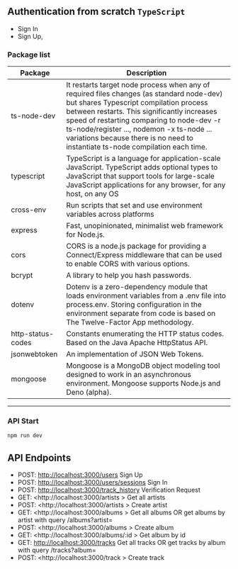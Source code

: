 ## Authentication from scratch `TypeScript`

- Sign In
- Sign Up,

### Package list

| Package           | Description                                                                                                                                                                                                                                                                                                                                                    |
| ----------------- | -------------------------------------------------------------------------------------------------------------------------------------------------------------------------------------------------------------------------------------------------------------------------------------------------------------------------------------------------------------- |
| ts-node-dev       | It restarts target node process when any of required files changes (as standard node-dev) but shares Typescript compilation process between restarts. This significantly increases speed of restarting comparing to node-dev -r ts-node/register ..., nodemon -x ts-node ... variations because there is no need to instantiate ts-node compilation each time. |
| typescript        | TypeScript is a language for application-scale JavaScript. TypeScript adds optional types to JavaScript that support tools for large-scale JavaScript applications for any browser, for any host, on any OS                                                                                                                                                    |
| cross-env         | Run scripts that set and use environment variables across platforms                                                                                                                                                                                                                                                                                            |
| express           | Fast, unopinionated, minimalist web framework for Node.js.                                                                                                                                                                                                                                                                                                     |
| cors              | CORS is a node.js package for providing a Connect/Express middleware that can be used to enable CORS with various options.                                                                                                                                                                                                                                     |
| bcrypt            | A library to help you hash passwords.                                                                                                                                                                                                                                                                                                                          |
| dotenv            | Dotenv is a zero-dependency module that loads environment variables from a .env file into process.env. Storing configuration in the environment separate from code is based on The Twelve-Factor App methodology.                                                                                                                                              |
| http-status-codes | Constants enumerating the HTTP status codes. Based on the Java Apache HttpStatus API.                                                                                                                                                                                                                                                                          |
| jsonwebtoken      | An implementation of JSON Web Tokens.                                                                                                                                                                                                                                                                                                                          |
| mongoose          | Mongoose is a MongoDB object modeling tool designed to work in an asynchronous environment. Mongoose supports Node.js and Deno (alpha).                                                                                                                                                                                                                        |

<hr/>

### API Start

```bash
npm run dev
```

## API Endpoints

- POST: <http://localhost:3000/users> Sign Up
- POST: <http://localhost:3000/users/sessions> Sign In
- POST: <http://localhost:3000/track_history> Verification Request
- GET: <http://localhost:3000/artists > Get all artists
- POST: <http://localhost:3000/artists > Create artist
- GET: <http://localhost:3000/albums > Get all albums OR get albums by artist with query /albums?artist=
- POST: <http://localhost:3000/albums > Create album
- GET: <http://localhost:3000/albums/:id > Get album by id
- GET: <http://localhost:3000/tracks> Get all tracks OR get tracks by album with query /tracks?album=
- POST: <http://localhost:3000/track > Create track
